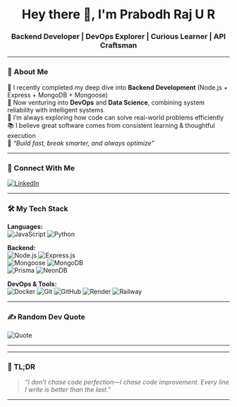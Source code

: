 <h1 align="center">Hey there 👋, I'm Prabodh Raj U R</h1>
<h3 align="center">Backend Developer | DevOps Explorer | Curious Learner | API Craftsman</h3>

---

### 💫 About Me

🚀 I recently completed my deep dive into **Backend Development** (Node.js + Express + MongoDB + Mongoose)  
🔧 Now venturing into **DevOps** and **Data Science**, combining system reliability with intelligent systems  
🧠 I’m always exploring how code can solve real-world problems efficiently  
📚 I believe great software comes from consistent learning & thoughtful execution  
🎯 *“Build fast, break smarter, and always optimize”*

---

### 🔗 Connect With Me

[![LinkedIn](https://img.shields.io/badge/LinkedIn-%230077B5.svg?style=for-the-badge&logo=linkedin&logoColor=white)](https://www.linkedin.com/in/prabodhrajur)

---

### 🛠️ My Tech Stack

**Languages:**  
![JavaScript](https://img.shields.io/badge/JavaScript-F7DF1E?style=flat&logo=javascript&logoColor=black)
![Python](https://img.shields.io/badge/Python-3776AB?style=flat&logo=python&logoColor=white)

**Backend:**  
![Node.js](https://img.shields.io/badge/Node.js-339933?style=flat&logo=node.js&logoColor=white)
![Express.js](https://img.shields.io/badge/Express.js-000000?style=flat&logo=express&logoColor=white)  
![Mongoose](https://img.shields.io/badge/Mongoose-880000?style=flat&logo=mongoose&logoColor=white)
![MongoDB](https://img.shields.io/badge/MongoDB-4EA94B?style=flat&logo=mongodb&logoColor=white)  
![Prisma](https://img.shields.io/badge/Prisma-3982CE?style=flat&logo=prisma&logoColor=white)
![NeonDB](https://img.shields.io/badge/NeonDB-000000?style=flat&logo=data:image/svg+xml;base64,...&logoColor=white)

**DevOps & Tools:**  
![Docker](https://img.shields.io/badge/Docker-2496ED?style=flat&logo=docker&logoColor=white)
![Git](https://img.shields.io/badge/Git-F05032?style=flat&logo=git&logoColor=white)
![GitHub](https://img.shields.io/badge/GitHub-181717?style=flat&logo=github&logoColor=white)
![Render](https://img.shields.io/badge/Render-46E3B7?style=flat&logo=render&logoColor=black)
![Railway](https://img.shields.io/badge/Railway-000000?style=flat&logo=railway&logoColor=white)

---

### ✍️ Random Dev Quote

![Quote](https://quotes-github-readme.vercel.app/api?type=horizontal&theme=radical)

---

---

### 🔮 TL;DR

> _“I don’t chase code perfection—I chase code improvement. Every line I write is better than the last.”_

---

